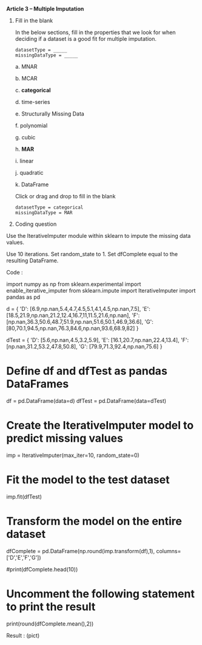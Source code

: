 **Article 3 – Multiple Imputation**

1.  Fill in the blank

    In the below sections, fill in the properties that we look for when deciding if a dataset is a good fit for multiple imputation.

        datasetType = _____
        missingDataType = _____

    a.  MNAR
    
    b.  MCAR
    
    c.  **categorical**
    
    d.  time-series
    
    e.  Structurally Missing Data
    
    f.  polynomial
    
    g.  cubic
    
    h.  **MAR**
    
    i.  linear
    
    j.  quadratic
    
    k.  DataFrame

    Click or drag and drop to fill in the blank

        datasetType = categorical
        missingDataType = MAR

2. Coding question

Use the IterativeImputer module within sklearn to impute the missing data values.

Use 10 iterations.
Set random_state to 1.
Set dfComplete equal to the resulting DataFrame.

Code :

import numpy as np
from sklearn.experimental import enable_iterative_imputer
from sklearn.impute import IterativeImputer
import pandas as pd

d = {
    'D': [6.9,np.nan,5.4,4.7,4.5,5.1,4.1,4.5,np.nan,7.5],
    'E': [18.5,21.9,np.nan,21.2,12.4,16.7,11,11.5,21.6,np.nan],
    'F': [np.nan,36.3,50.6,48.7,51.9,np.nan,51.6,50.1,46.9,36.6],
    'G': [80,70.1,94.5,np.nan,76.3,84.6,np.nan,93.6,68.9,82]
}

dTest = {
    'D': [5.6,np.nan,4.5,3.2,5.9],
    'E': [16.1,20.7,np.nan,22.4,13.4],
    'F': [np.nan,31.2,53.2,47.8,50.8],
    'G': [79.9,71.3,92.4,np.nan,75.6]
}

# Define df and dfTest as pandas DataFrames 
df = pd.DataFrame(data=d)
dfTest = pd.DataFrame(data=dTest)

# Create the IterativeImputer model to predict missing values
imp = IterativeImputer(max_iter=10, random_state=0)
 
# Fit the model to the test dataset
imp.fit(dfTest)

# Transform the model on the entire dataset
dfComplete = pd.DataFrame(np.round(imp.transform(df),1), columns=['D','E','F','G'])
 
#print(dfComplete.head(10))


# Uncomment the following statement to print the result
print(round(dfComplete.mean(),2))

Result :
(pict)
